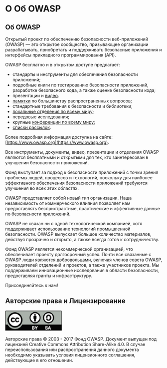 # **O** Об OWASP

## Об OWASP

Открытый проект по обеспечению безопасности веб-приложений (OWASP) — это открытое сообщество, призывающее организации разрабатывать, приобретать и поддерживать безопасные приложения и интерфейсы прикладного программирования (API).

OWASP бесплатно и в открытом доступе предлагает:

* стандарты и инструменты для обеспечения безопасности приложений;
* подробные книги по тестированию безопасности приложений, разработке безопасного кода, а также оценке безопасности кода;
* презентации и [видео](https://www.youtube.com/user/OWASPGLOBAL).
* [памятки](https://www.owasp.org/index.php/OWASP_Cheat_Sheet_Series) по большинству распространенных вопросов;
* стандартные требования к безопасности и библиотеки;
* [локальные отделения по всему миру](https://www.owasp.org/index.php/OWASP_Chapter);
* передовые исследования;
* крупные [конференции по всему миру](https://www.owasp.org/index.php/Category:OWASP_AppSec_Conference);
* [списки рассылок](https://lists.owasp.org/mailman/listinfo).

Более подробная информация доступна на сайте: [https://www.owasp.org](https://www.owasp.org).

Все инструменты, документы, видео, презентации и отделения OWASP являются бесплатными и открытыми для тех, кто заинтересован в улучшении безопасности приложений.

Фонд выступает за подход к безопасности приложений с точки зрения проблемы людей, процессов и технологий, поскольку для наиболее эффективного обеспечения безопасности приложений требуются улучшения во всех этих областях.

OWASP представляет собой новый тип организации. Наша независимость от коммерческого влияния позволяет нам предоставлять беспристрастные, практические и эффективные данные по безопасности приложений.

OWASP не связан ни с одной технологической компанией, хотя поддерживает использование технологий промышленной безопасности. OWASP выпускает большое количество материалов, действуя прозрачно и открыто, а также всегда готов к сотрудничеству.

Фонд OWASP является некоммерческой организацией, что обеспечивает проекту долгосрочный успех. Почти все связанные с OWASP люди являются добровольцами, включая членов совета OWASP, руководителей отделений и проектов, а также участников проекта. Мы поддерживаем инновационные исследования в области безопасности, предоставляя гранты и инфраструктуру.

Присоединяйтесь к нам!

## Авторские права и Лицензирование

![license](images/license.png)

Авторские права © 2003 - 2017 Фонд OWASP. Документ выпущен под лицензией Creative Commons Attribution Share-Alike 4.0. В случае переиспользования или распространения данного документа необходимо указывать условия лицензионного соглашения, действующие в его отношении.